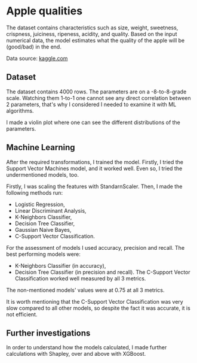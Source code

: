 # Apple qualities
The dataset contains characteristics such as size, weight, sweetness, crispness, juiciness, ripeness, acidity, and quality.
Based on the input numerical data, the model estimates what the quality of the apple will be (good/bad) in the end. 

Data source: [kaggle.com](https://www.kaggle.com/datasets/nelgiriyewithana/apple-quality)

## Dataset
The dataset contains 4000 rows. The parameters are on a -8-to-8-grade scale. Watching them 1-to-1 one cannot see any direct correlation between 2 parameters, that's why I considered I needed to examine it with ML algorithms.

I made a violin plot where one can see the different distributions of the parameters.

## Machine Learning
After the required transformations, I trained the model.
Firstly, I tried the Support Vector Machines model, and it worked well. Even so, I tried the undermentioned models, too.

Firstly, I was scaling the features with StandarnScaler.
Then, I made the following methods run:
- Logistic Regression,
- Linear Discriminant Analysis,
- K-Neighbors Classifier,
- Decision Tree Classifier,
- Gaussian Naive Bayes,
- C-Support Vector Classification.

For the assessment of models I used accuracy, precision and recall.
The best performing models were:
- K-Neighbors Classifier (in accuracy),
- Decision Tree Classifier (in precision and recall).
The C-Support Vector Classification worked well measured by all 3 metrics.

The non-mentioned models' values were at 0.75 at all 3 metrics.

It is worth mentioning that the C-Support Vector Classification was very slow compared to all other models, so despite the fact it was accurate, it is not efficient.

## Further investigations
In order to understand how the models calculated, I made further calculations with Shapley, over and above with XGBoost.